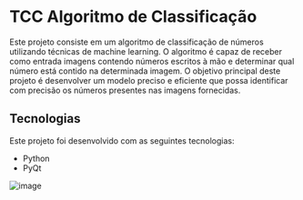 # TCC Algoritmo de Classificação

Este projeto consiste em um algoritmo de classificação de números utilizando técnicas de machine learning. O algoritmo é capaz de receber como entrada imagens contendo números escritos à mão e determinar qual número está contido na determinada imagem. O objetivo principal deste projeto é desenvolver um modelo preciso e eficiente que possa identificar com precisão os números presentes nas imagens fornecidas.

## Tecnologias
Este projeto foi desenvolvido com as seguintes tecnologias:
- Python
- PyQt

![image](https://github.com/user-attachments/assets/7f30e625-70da-4c3a-a6f7-8f686b7e2915)
